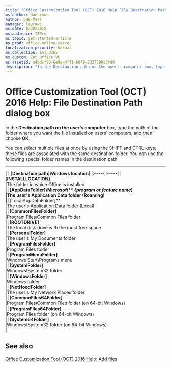 ```yaml
---
title: "Office Customization Tool (OCT) 2016 Help File Destination Path dialog box"
ms.author: danbrown
author: DHB-MSFT
manager: laurawi
ms.date: 8/30/2015
ms.audience: ITPro
ms.topic: get-started-article
ms.prod: office-online-server
localization_priority: Normal
ms.collection: Ent_O365
ms.custom: Ent_Office_VL
ms.assetid: a4bdcf90-6e9e-4f71-b848-1327290c5fd0
description: "In the Destination path on the user's computer box, type the path of the folder where you want the file installed on users' computers, and then choose OK."
---
```


# Office Customization Tool (OCT) 2016 Help: File Destination Path dialog box

In the **Destination path on the user's computer** box, type the path of the folder where you want the file installed on users' computers, and then choose **OK**.
  
You can select multiple files at once by using the SHIFT and CTRL keys; these files are associated with the same destination folder. You can use the following special folder names in the destination path:
  
****

|
|
|**Destination path**|**Windows location**|
|:-----|:-----|
|**[INSTALLLOCATION]** <br/> |The folder in which Office is installed  <br/> |
|**[AppDataFolder]\Microsoft\** _{program or feature name}_ <br/> |The user's Application Data folder (Roaming)  <br/> |
|**[LocalAppDataFolder]** <br/> |The user's Application Data folder (Local)  <br/> |
|**[CommonFilesFolder]** <br/> |Program Files\Common Files folder  <br/> |
|**[ROOTDRIVE]** <br/> |The local disk drive with the most free space  <br/> |
|**[PersonalFolder]** <br/> |The user's My Documents folder  <br/> |
|**[ProgramFilesFolder]** <br/> |Program Files folder  <br/> |
|**[ProgramMenuFolder]** <br/> |Windows Start\Programs menu  <br/> |
|**[SystemFolder]** <br/> |Windows\System32 folder  <br/> |
|**[WindowsFolder]** <br/> |Windows folder  <br/> |
|**[NetHoodFolder]** <br/> |The user's My Network Places folder  <br/> |
|**[CommonFiles64Folder]** <br/> |Program Files\Common Files folder (on 64-bit Windows)  <br/> |
|**[ProgramFiles64Folder]** <br/> |Program Files folder (on 64-bit Windows)  <br/> |
|**[System64Folder]** <br/> |Windows\System32 folder (on 64-bit Windows)  <br/> |
   
## See also

#### 

[Office Customization Tool (OCT) 2016 Help: Add files](oct-2016-help-add-files.md)


